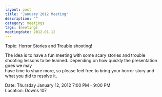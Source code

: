 ```yaml
---
layout: post
title: "January 2012 Meeting"
description: ""
category: meetings
tags: [meeting]
meetingdate: 2012-01-12
---
```


Topic: Horror Stories and Trouble shooting!                                    
                                                                             
The idea is to have a fun meeting with some scary stories and trouble shooting 
lessons to be learned. Depending on how quickly the presentation goes we may   
have time to share more, so please feel free to bring your horror story and    
what you did to resolve it.                                                    
                                                                             
Date: Thursday January 12, 2012 7:00 PM - 9:00 PM                                
Location: Downs 107                                         
